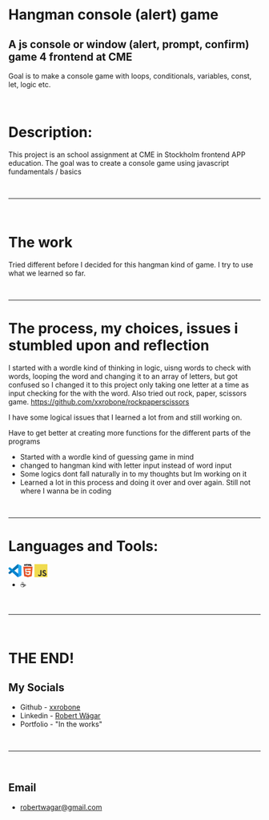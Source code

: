 # Hangman console (alert) game

## A js console or window (alert, prompt, confirm) game 4 frontend at CME

Goal is to make a console game with loops, conditionals, variables, const, let, logic etc. 

</br>

# **Description:**

This project is an school assignment at CME in Stockholm frontend APP education.
The goal was to create a console game using javascript fundamentals / basics

</br>

---

</br>

# The work

Tried different before I decided for this hangman kind of game. I try to use what we learned so far.

</br>

---

# The process, my choices, issues i stumbled upon and reflection

I started with a wordle kind of thinking in logic, uisng words to check with words, looping the word and changing it to an array of letters, but got confused so I changed it to this project only taking one letter at a time as input checking for the with the word. 
Also tried out rock, paper, scissors game. 
https://github.com/xxrobone/rockpaperscissors

I have some logical issues that I learned a lot from and still working on. 

Have to get better at creating more functions for the different parts of the programs

- Started with a wordle kind of guessing game in mind
- changed to hangman kind with letter input instead of word input
- Some logics dont fall naturally in to my thoughts but Im working on it
- Learned a lot in this process and doing it over and over again. Still not where I wanna be in coding

</br>

---

# **Languages and Tools:**

[<img align="left" alt="Visual Studio Code" width="26px" src="https://raw.githubusercontent.com/github/explore/80688e429a7d4ef2fca1e82350fe8e3517d3494d/topics/visual-studio-code/visual-studio-code.png" />][vscode]
[<img align="left" alt="HTML5" width="26px" src="https://raw.githubusercontent.com/github/explore/80688e429a7d4ef2fca1e82350fe8e3517d3494d/topics/html/html.png" />][html]
[<img align="left" alt="JS" width="26px" src="https://raw.githubusercontent.com/github/explore/80688e429a7d4ef2fca1e82350fe8e3517d3494d/topics/javascript/javascript.png" />][javascript]
</br>

- ☕

</br>

---


</br>

# **THE END!**

## **My Socials**

- Github - [xxrobone](https://github.com/xxrobone)
- Linkedin - [Robert Wägar](https://www.linkedin.com/in/robert-w%C3%A4gar-1b4661139/)
- Portfolio - "In the works"

</br>

---

</br>

## **Email**

- robertwagar@gmail.com

## </br>

</br>

[vscode]: https://code.visualstudio.com/
[html]: https://www.w3schools.com/html/
[javascript]: https://www.javascript.com/
